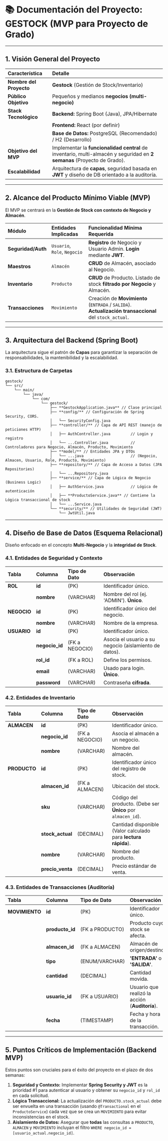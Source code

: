 # 📚 Documentación del Proyecto: GESTOCK (MVP para Proyecto de Grado)

---

## 1. Visión General del Proyecto

| Característica | Detalle |
| :--- | :--- |
| **Nombre del Proyecto** | **Gestock** (Gestión de Stock/Inventario) |
| **Público Objetivo** | Pequeños y medianos **negocios (multi-negocio)** |
| **Stack Tecnológico** | **Backend:** Spring Boot (Java), JPA/Hibernate |
| | **Frontend:** React (por definir) |
| | **Base de Datos:** PostgreSQL (Recomendado) / H2 (Desarrollo) |
| **Objetivo del MVP** | Implementar la **funcionalidad central** de inventario, multi-almacén y seguridad en **2 semanas** (Proyecto de Grado). |
| **Escalabilidad** | Arquitectura de **capas**, seguridad basada en **JWT** y diseño de DB orientado a la auditoría. |

---

## 2. Alcance del Producto Mínimo Viable (MVP)

El MVP se centrará en la **Gestión de Stock con contexto de Negocio y Almacén**.

| Módulo | Entidades Implicadas | Funcionalidad Mínima Requerida |
| :--- | :--- | :--- |
| **Seguridad/Auth** | `Usuario`, `Role`, `Negocio` | **Registro** de Negocio y Usuario Admin. **Login** mediante **JWT**. |
| **Maestros** | `Almacén` | **CRUD** de Almacén, asociado al Negocio. |
| **Inventario** | `Producto` | **CRUD** de Producto. Listado de stock **filtrado por Negocio** y Almacén. |
| **Transacciones** | `Movimiento` | Creación de **Movimiento** (`ENTRADA` / `SALIDA`). **Actualización transaccional** del `stock_actual`. |

---

## 3. Arquitectura del Backend (Spring Boot)

La arquitectura sigue el patrón de **Capas** para garantizar la separación de responsabilidades, la mantenibilidad y la escalabilidad.

### 3.1. Estructura de Carpetas

    gestock/
    └── src/
        └── main/
            └── java/
                └── com/
                    └── gestock/
                        ├── **GestockApplication.java** // Clase principal
                        ├── **config/** // Configuración de Spring Security, CORS.
                        │   └── SecurityConfig.java
                        ├── **controller/** // Capa de API REST (manejo de peticiones HTTP)
                        │   ├── AuthController.java         // Login y registro
                        │   └── ...Controller.java          // Controladores para Negocio, Almacén, Producto, Movimiento
                        ├── **model/** // Entidades JPA y DTOs
                        │   └── ...java                     // (Negocio, Almacen, Usuario, Role, Producto, Movimiento)
                        ├── **repository/** // Capa de Acceso a Datos (JPA Repositories)
                        │   └── ...Repository.java
                        ├── **service/** // Capa de Lógica de Negocio (Business Logic)
                        │   ├── AuthService.java            // Lógica de autenticación
                        │   ├── **ProductoService.java** // Contiene la Lógica transaccional de stock
                        │   └── ...Service.java
                        └── **security/** // Utilidades de Seguridad (JWT)
                            └── JwtUtil.java

---

## 4. Diseño de Base de Datos (Esquema Relacional)

Diseño enfocado en el concepto **Multi-Negocio** y la **integridad de Stock**.

### 4.1. Entidades de Seguridad y Contexto

| Tabla | Columna | Tipo de Dato | Observación |
| :--- | :--- | :--- | :--- |
| **ROL** | **id** | (PK) | Identificador único. |
| | **nombre** | (VARCHAR) | Nombre del rol (ej. 'ADMIN'). **Único**. |
| **NEGOCIO** | **id** | (PK) | Identificador único del negocio. |
| | **nombre** | (VARCHAR) | Nombre de la empresa. |
| **USUARIO** | **id** | (PK) | Identificador único. |
| | **negocio\_id** | (FK a NEGOCIO) | Asocia el usuario a su negocio (aislamiento de datos). |
| | **rol\_id** | (FK a ROL) | Define los permisos. |
| | **email** | (VARCHAR) | Usado para login. **Único**. |
| | **password** | (VARCHAR) | Contraseña **cifrada**. |

### 4.2. Entidades de Inventario

| Tabla | Columna | Tipo de Dato | Observación |
| :--- | :--- | :--- | :--- |
| **ALMACEN** | **id** | (PK) | Identificador único. |
| | **negocio\_id** | (FK a NEGOCIO) | Asocia el almacén a un negocio. |
| | **nombre** | (VARCHAR) | Nombre del almacén. |
| **PRODUCTO** | **id** | (PK) | Identificador único del registro de stock. |
| | **almacen\_id** | (FK a ALMACEN) | Ubicación del stock. |
| | **sku** | (VARCHAR) | Código del producto. (Debe ser **Único** por `almacen_id`). |
| | **stock\_actual** | (DECIMAL) | Cantidad disponible (Valor calculado para **lectura rápida**). |
| | **nombre** | (VARCHAR) | Nombre del producto. |
| | **precio\_venta** | (DECIMAL) | Precio estándar de venta. |

### 4.3. Entidades de Transacciones (Auditoría)

| Tabla | Columna | Tipo de Dato | Observación |
| :--- | :--- | :--- | :--- |
| **MOVIMIENTO** | **id** | (PK) | Identificador único. |
| | **producto\_id** | (FK a PRODUCTO) | Producto cuyo stock se afecta. |
| | **almacen\_id** | (FK a ALMACEN) | Almacén de origen/destino. |
| | **tipo** | (ENUM/VARCHAR) | **'ENTRADA'** o **'SALIDA'**. |
| | **cantidad** | (DECIMAL) | Cantidad movida. |
| | **usuario\_id** | (FK a USUARIO) | Usuario que realizó la acción (**Auditoría**). |
| | **fecha** | (TIMESTAMP) | Fecha y hora de la transacción. |

---

## 5. Puntos Críticos de Implementación (Backend MVP)

Estos puntos son cruciales para el éxito del proyecto en el plazo de dos semanas:

1.  **Seguridad y Contexto:** Implementar **Spring Security y JWT** es la prioridad #1 para autenticar al usuario y obtener su `negocio_id` y `rol_id` en cada solicitud.
2.  **Lógica Transaccional:** La actualización del `PRODUCTO.stock_actual` debe ser envuelta en una transacción (usando `@Transactional` en el `ProductoService`) cada vez que se crea un `MOVIMIENTO` para evitar inconsistencias en el stock.
3.  **Aislamiento de Datos:** Asegurar que **todas** las consultas a `PRODUCTO`, `ALMACEN` y `MOVIMIENTO` incluyan el filtro `WHERE negocio_id = [usuario_actual.negocio_id]`.